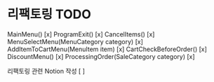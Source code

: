 # 리팩토링 TODO

MainMenu() [x]
ProgramExit() [x]
CancelItems() [x]
MenuSelectMenu(MenuCategory category) [x]
AddItemToCartMenu(MenuItem item) [x]
CartCheckBeforeOrder() [x]
DiscountMenu() [x]
ProcessingOrder(SaleCategory category) [x]

리팩토링 관련 Notion 작성 [ ]